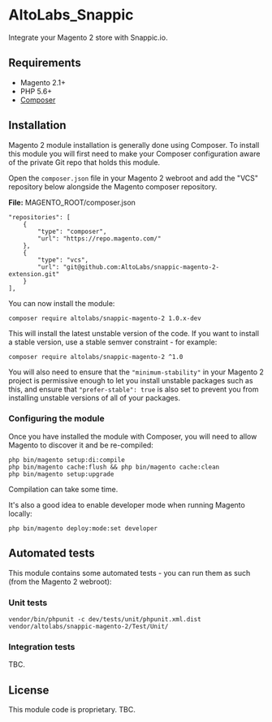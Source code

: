 # AltoLabs_Snappic

Integrate your Magento 2 store with Snappic.io.

## Requirements

* Magento 2.1+
* PHP 5.6+
* [Composer](http://getcomposer.org)

## Installation

Magento 2 module installation is generally done using Composer. To install this module you will first need to make
your Composer configuration aware of the private Git repo that holds this module.

Open the `composer.json` file in your Magento 2 webroot and add the "VCS" repository below alongside the Magento composer
repository.

**File:** MAGENTO_ROOT/composer.json
```
"repositories": [
    {
        "type": "composer",
        "url": "https://repo.magento.com/"
    },
    {
        "type": "vcs",
        "url": "git@github.com:AltoLabs/snappic-magento-2-extension.git"
    }
],
```

You can now install the module:

```
composer require altolabs/snappic-magento-2 1.0.x-dev
```

This will install the latest unstable version of the code. If you want to install a stable version, use a stable semver
constraint - for example:

```
composer require altolabs/snappic-magento-2 ^1.0
```

You will also need to ensure that the `"minimum-stability"` in your Magento 2 project is permissive enough to let you
install unstable packages such as this, and ensure that `"prefer-stable": true` is also set to prevent you from
installing unstable versions of all of your packages.

### Configuring the module

Once you have installed the module with Composer, you will need to allow Magento to discover it and be re-compiled:

```
php bin/magento setup:di:compile
php bin/magento cache:flush && php bin/magento cache:clean
php bin/magento setup:upgrade
```

Compilation can take some time.

It's also a good idea to enable developer mode when running Magento locally:

```
php bin/magento deploy:mode:set developer
```

## Automated tests

This module contains some automated tests - you can run them as such (from the Magento 2 webroot):

### Unit tests

```
vendor/bin/phpunit -c dev/tests/unit/phpunit.xml.dist vendor/altolabs/snappic-magento-2/Test/Unit/
```

### Integration tests

TBC.

## License

This module code is proprietary. TBC.
